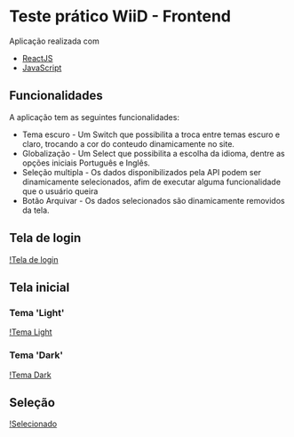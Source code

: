# Teste prático WiiD - Frontend

 Aplicação realizada com 
 
 -  [ReactJS](https://reactjs.org/)
 -  [JavaScript](https://www.ecma-international.org/publications/standards/Ecma-262.htm)
 
 ## Funcionalidades
 
 A aplicação tem as seguintes funcionalidades: 
 
 - Tema escuro - Um Switch que possibilita a troca entre temas escuro e claro, trocando a cor do conteudo dinamicamente no site.
 - Globalização - Um Select que possibilita a escolha da idioma, dentre as opções iniciais Português e Inglês.
 - Seleção multipla - Os dados disponibilizados pela API podem ser dinamicamente selecionados, afim de executar alguma funcionalidade que o usuário queira
 - Botão Arquivar - Os dados selecionados são dinamicamente removidos da tela.
 
 ## Tela de login 
  [!Tela de login](https://github.com/VictorHugoBN/testepraticowiid/blob/master/.gitImages/tela%20de%20login.png)
 
 ## Tela inicial 
 ### Tema 'Light'
 [!Tema Light](https://github.com/VictorHugoBN/testepraticowiid/blob/master/.gitImages/tela%20inicial%20pt.png)
 
 ### Tema 'Dark'
 [!Tema Dark](https://github.com/VictorHugoBN/testepraticowiid/blob/master/.gitImages/tela%20principal%20dark.png)
 
 ## Seleção
 [!Selecionado](https://github.com/VictorHugoBN/testepraticowiid/blob/master/.gitImages/selecionadao.JPG)
 



